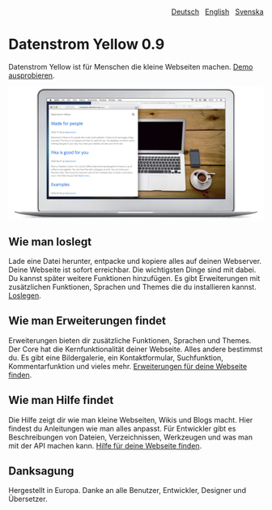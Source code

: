 <p align="right"><a href="README-de.md">Deutsch</a> &nbsp; <a href="README.md">English</a> &nbsp; <a href="README-sv.md">Svenska</a></p>

# Datenstrom Yellow 0.9

Datenstrom Yellow ist für Menschen die kleine Webseiten machen. [Demo ausprobieren](https://datenstrom.se/de/yellow/demo/).

<p align="left"><img src="SCREENSHOT.png" alt="Bildschirmfoto"></p>

## Wie man loslegt

Lade eine Datei herunter, entpacke und kopiere alles auf deinen Webserver. Deine Webseite ist sofort erreichbar. Die wichtigsten Dinge sind mit dabei. Du kannst später weitere Funktionen hinzufügen. Es gibt Erweiterungen mit zusätzlichen Funktionen, Sprachen und Themes die du installieren kannst. [Loslegen](https://datenstrom.se/de/yellow/help/how-to-get-started).

## Wie man Erweiterungen findet

Erweiterungen bieten dir zusätzliche Funktionen, Sprachen und Themes. Der Core hat die Kernfunktionalität deiner Webseite. Alles andere bestimmst du. Es gibt eine Bildergalerie, ein Kontaktformular, Suchfunktion, Kommentarfunktion und vieles mehr. [Erweiterungen für deine Webseite finden](https://datenstrom.se/de/yellow/extensions/).

## Wie man Hilfe findet

Die Hilfe zeigt dir wie man kleine Webseiten, Wikis und Blogs macht. Hier findest du Anleitungen wie man alles anpasst. Für Entwickler gibt es Beschreibungen von Dateien, Verzeichnissen, Werkzeugen und was man mit der API machen kann. [Hilfe für deine Webseite finden](https://datenstrom.se/de/yellow/help/).

## Danksagung

Hergestellt in Europa. Danke an alle Benutzer, Entwickler, Designer und Übersetzer.
